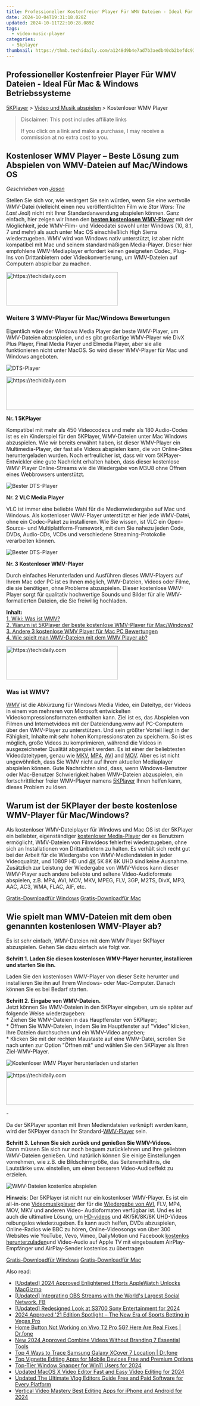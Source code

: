 ```yaml
---
title: Professioneller Kostenfreier Player Für WMV Dateien - Ideal Für Mac & Windows Betriebssysteme
date: 2024-10-04T19:31:18.028Z
updated: 2024-10-11T22:10:28.089Z
tags:
  - video-music-player
categories:
  - 5kplayer
thumbnail: https://thmb.techidaily.com/a1248d9b4e7ad7b3aedb40cb2befdc93715f7a75414c6458bd1e077bee973ffa.jpg
---
```


## Professioneller Kostenfreier Player Für WMV Dateien - Ideal Für Mac & Windows Betriebssysteme

[5KPlayer](https://tools.techidaily.com/5kplayer/products/) \> [Video und Musik abspielen](https://tools.techidaily.com/5kplayer/video-music-player/) \> Kostenloser WMV Player 

>  Disclaimer: This post includes affiliate links
>
>  If you click on a link and make a purchase, I may receive a commission at no extra cost to you.
>

## Kostenloser WMV Player – Beste Lösung zum Abspielen von WMV-Dateien auf Mac/Windows OS

 _Geschrieben von [Jason](https://www.quora.com/profile/Jason-Copper-1)_

Stellen Sie sich vor, wie verärgert Sie sein würden, wenn Sie eine wertvolle WMV-Datei (vielleicht einen neu veröffentlichten Film wie _Star Wars: The Last Jedi_) nicht mit Ihrer Standardanwendung abspielen können. Ganz einfach, hier zeigen wir Ihnen den [**besten kostenlosen WMV-Player**](https://tools.techidaily.com/5kplayer/products/) mit der Möglichkeit, jede WMV-Film- und Videodatei sowohl unter Windows (10, 8.1, 7 und mehr) als auch unter Mac OS einschließlich High Sierra wiederzugeben. WMV wird von Windows nativ unterstützt, ist aber nicht kompatibel mit Mac und seinem standardmäßigen Media-Player. Dieser hier empfohlene WMV-Mediaplayer erfordert keinen geeigneten Codec, Plug-Ins von Drittanbietern oder Videokonvertierung, um WMV-Dateien auf Computern abspielbar zu machen. 

<!-- affiliate ads begin -->
<a href="https://aligracehair.sjv.io/c/5597632/1902304/19272" target="_top" id="1902304">
  <img src="//a.impactradius-go.com/display-ad/19272-1902304" border="0" alt="https://techidaily.com" width="300" height="90"/>
</a>
<img height="0" width="0" src="https://aligracehair.sjv.io/i/5597632/1902304/19272" style="position:absolute;visibility:hidden;" border="0" />
<!-- affiliate ads end -->

### **Weitere 3 WMV-Player für Mac/Windows Bewertungen**

Eigentlich wäre der Windows Media Player der beste WMV-Player, um WMV-Dateien abzuspielen, und es gibt großartige WMV-Player wie DivX Plus Player, Final Media Player und Elmedia Player, aber sie alle funktionieren nicht unter MacOS. So wird dieser WMV-Player für Mac und Windows angeboten. 

![DTS-Player](https://www.5kplayer.com/video-music-player-de/../video-music-player/img/5kplayer-icon-1202.png) 

<!-- affiliate ads begin -->
<a href="https://aligracehair.sjv.io/c/5597632/1886048/19272" target="_top" id="1886048">
  <img src="//a.impactradius-go.com/display-ad/19272-1886048" border="0" alt="https://techidaily.com" width="728" height="90"/>
</a>
<img height="0" width="0" src="https://aligracehair.sjv.io/i/5597632/1886048/19272" style="position:absolute;visibility:hidden;" border="0" />
<!-- affiliate ads end -->

**Nr. 1 5KPlayer** 

Kompatibel mit mehr als 450 Videocodecs und mehr als 180 Audio-Codes ist es ein Kinderspiel für den 5KPlayer, WMV-Dateien unter Mac Windows abzuspielen. Wie wir bereits erwähnt haben, ist dieser WMV-Player ein Multimedia-Player, der fast alle Videos abspielen kann, die von Online-Sites heruntergeladen wurden. Noch erfreulicher ist, dass wir vom 5KPlayer-Entwickler eine gute Nachricht erhalten haben, dass dieser kostenlose WMV-Player Online-Streams wie die Wiedergabe von M3U8 ohne Öffnen eines Webbrowsers unterstützt. 

![Bester DTS-Player](https://www.5kplayer.com/video-music-player-de/../video-music-player/img/vlc-streamer-icon-zjy-0304002.jpg) 

**Nr. 2 VLC Media Player** 

VLC ist immer eine beliebte Wahl für die Medienwiedergabe auf Mac und Windows. Als kostenloser WMV-Player unterstützt er hier jede WMV-Datei, ohne ein Codec-Paket zu installieren. Wie Sie wissen, ist VLC ein Open-Source- und Multiplattform-Framework, mit dem Sie nahezu jeden Code, DVDs, Audio-CDs, VCDs und verschiedene Streaming-Protokolle verarbeiten können. 

![Bester DTS-Player](https://www.5kplayer.com/video-music-player-de/../video-music-player/img/free-wmv-player.png) 

**Nr. 3 Kostenloser WMV-Player** 

Durch einfaches Herunterladen und Ausführen dieses WMV-Players auf Ihrem Mac oder PC ist es Ihnen möglich, WMV-Dateien, Videos oder Filme, die sie benötigen, ohne Probleme abzuspielen. Dieser kostenlose WMV-Player sorgt für qualitativ hochwertige Sounds und Bilder für alle WMV-formatierten Dateien, die Sie freiwillig hochladen. 

**Inhalt:**   
[1\. Wiki: Was ist WMV?](https://tools.techidaily.com/5kplayer/video-music-player/)  
[2\. Warum ist 5KPlayer der beste kostenlose WMV-Player für Mac/Windows?](https://tools.techidaily.com/5kplayer/video-music-player/)  
[3\. Andere 3 kostenlose WMV Player für Mac PC Bewertungen](https://tools.techidaily.com/5kplayer/video-music-player/)  
[4\. Wie spielt man WMV-Dateien mit dem WMV Player ab?](https://tools.techidaily.com/5kplayer/video-music-player/)

<!-- affiliate ads begin -->
<a href="https://aligracehair.sjv.io/c/5597632/2087248/19272" target="_top" id="2087248">
  <img src="//a.impactradius-go.com/display-ad/19272-2087248" border="0" alt="https://techidaily.com" width="300" height="90"/>
</a>
<img height="0" width="0" src="https://aligracehair.sjv.io/i/5597632/2087248/19272" style="position:absolute;visibility:hidden;" border="0" />
<!-- affiliate ads end -->

### Was ist WMV?

[WMV](https://en.wikipedia.org/wiki/Windows%5FMedia%5FVideo) ist die Abkürzung für Windows Media Video, ein Dateityp, der Videos in einem von mehreren von Microsoft entwickelten Videokompressionsformaten enthalten kann. Ziel ist es, das Abspielen von Filmen und Internetvideos mit der Dateiendung.wmv auf PC-Computern über den WMV-Player zu unterstützen. Und sein größter Vorteil liegt in der Fähigkeit, Inhalte mit sehr hohen Kompressionsraten zu speichern. So ist es möglich, große Videos zu komprimieren, während die Videos in ausgezeichneter Qualität abgespielt werden. Es ist einer der beliebtesten Videodateitypen, genau wie [MKV](https://tools.techidaily.com/5kplayer/video-music-player/), [MP4](https://tools.techidaily.com/5kplayer/video-music-player/), [AVI](https://tools.techidaily.com/5kplayer/video-music-player/) and [MOV](https://tools.techidaily.com/5kplayer/video-music-player/). Aber es ist nicht ungewöhnlich, dass Sie WMV nicht auf Ihrem aktuellen Mediaplayer abspielen können. Gute Nachrichten sind, dass, wenn Windows-Benutzer oder Mac-Benutzer Schwierigkeit haben WMV-Dateien abzuspielen, ein fortschrittlicher freier WMV-Player namens [5KPlayer](https://tools.techidaily.com/5kplayer/products/) Ihnen helfen kann, dieses Problem zu lösen. 

## Warum ist der 5KPlayer der beste kostenlose WMV-Player für Mac/Windows?

Als kostenloser WMV-Dateiplayer für Windows und Mac OS ist der 5KPlayer ein beliebter, eigenständiger [kostenloser Media-Player](https://tools.techidaily.com/5kplayer/video-music-player/) der es Benutzern ermöglicht, WMV-Dateien von Filmvideos fehlerfrei wiederzugeben, ohne sich an Installationen von Drittanbietern zu halten. Es verhält sich recht gut bei der Arbeit für die Wiedergabe von WMV-Mediendateien in jeder Videoqualität, und 1080P HD und [4K](https://tools.techidaily.com/5kplayer/video-music-player/) 5K 8K 8K UHD sind keine Ausnahme. Zusätzlich zur Leistung der Wiedergabe von WMV-Videos kann dieser WMV-Player auch andere beliebte und seltene Video-Audioformate abspielen, z.B. MP4, AVI, MOV, MKV, MPEG, FLV, 3GP, M2TS, DivX, MP3, AAC, AC3, WMA, FLAC, AIF, etc. 

[Gratis-Downloadfür Windows](https://tools.techidaily.com/5kplayer/products/) [Gratis-Downloadfür Mac](https://tools.techidaily.com/5kplayer/products/) 

## Wie spielt man WMV-Dateien mit dem oben genannten kostenlosen WMV-Player ab?

Es ist sehr einfach, WMV-Dateien mit dem WMV Player 5KPlayer abzuspielen. Gehen Sie dazu einfach wie folgt vor. 

**Schritt 1\. Laden Sie diesen kostenlosen WMV-Player herunter, installieren und starten Sie ihn.** 

Laden Sie den kostenlosen WMV-Player von dieser Seite herunter und installieren Sie ihn auf Ihrem Windows- oder Mac-Computer. Danach können Sie es bei Bedarf starten. 

**Schritt 2\. Eingabe von WMV-Dateien.**   
 Jetzt können Sie WMV-Dateien in den 5KPlayer eingeben, um sie später auf folgende Weise wiederzugeben:   
 \* Ziehen Sie WMV-Dateien in das Hauptfenster von 5KPlayer;   
 \* Öffnen Sie WMV-Dateien, indem Sie im Hauptfenster auf "Video" klicken, Ihre Dateien durchsuchen und ein WMV-Video angeben;   
 \* Klicken Sie mit der rechten Maustaste auf eine WMV-Datei, scrollen Sie nach unten zur Option "Öffnen mit" und wählen Sie den 5KPlayer als Ihren Ziel-WMV-Player. 

![Kostenloser WMV Player herunterladen und starten](https://www.5kplayer.com/video-music-player-de/img/youtube-0119-01.png) 

<!-- affiliate ads begin -->
<a href="https://appsumo.8odi.net/c/5597632/2043855/7443" target="_top" id="2043855">
  <img src="//a.impactradius-go.com/display-ad/7443-2043855" border="0" alt="https://techidaily.com" width="728" height="90"/>
</a>
<img height="0" width="0" src="https://appsumo.8odi.net/i/5597632/2043855/7443" style="position:absolute;visibility:hidden;" border="0" />
<!-- affiliate ads end -->

\-

Da der 5KPlayer spontan mit Ihren Mediendateien verknüpft werden kann, wird der 5KPlayer danach Ihr Standard-[WMV-Player](https://tools.techidaily.com/5kplayer/video-music-player/) sein. 

**Schritt 3\. Lehnen Sie sich zurück und genießen Sie WMV-Videos.**   
 Dann müssen Sie sich nur noch bequem zurücklehnen und Ihre geliebten WMV-Dateien genießen. Und natürlich können Sie einige Einstellungen vornehmen, wie z.B. die Bildschirmgröße, das Seitenverhältnis, die Lautstärke usw. einstellen, um einen besseren Video-Audioeffekt zu erzielen. 

![WMV-Dateien kostenlos abspielen](https://www.5kplayer.com/video-music-player-de/../video-music-player/img/5kplayer-play-video-free.jpg) 

**Hinweis**: Der 5KPlayer ist nicht nur ein kostenloser WMV-Player. Es ist ein all-in-one [Videomusikplayer](https://tools.techidaily.com/5kplayer/video-music-player/) der für die [Wiedergabe von AVI](https://tools.techidaily.com/5kplayer/video-music-player/), FLV, MP4, MOV, MKV und anderen Video- Audioformaten verfügbar ist. Und es ist auch die ultimative Lösung, um [HD-videos](https://tools.techidaily.com/5kplayer/video-music-player/) und 4K/5K/8K/8K UHD-Videos reibungslos wiederzugeben. Es kann auch helfen, DVDs abzuspielen, Online-Radios wie BBC zu hören, Online-Videosongs von über 300 Websites wie YouTube, Vevo, Vimeo, DailyMotion und Facebook [kostenlos herunterzuladen](https://tools.techidaily.com/5kplayer/youtube-download/)und Video-Audio auf Apple TV mit eingebautem AirPlay-Empfänger und AirPlay-Sender kostenlos zu übertragen

[Gratis-Downloadfür Windows](https://tools.techidaily.com/5kplayer/products/) [Gratis-Downloadfür Mac](https://tools.techidaily.com/5kplayer/products/)

<ins class="adsbygoogle"
     style="display:block"
     data-ad-format="autorelaxed"
     data-ad-client="ca-pub-7571918770474297"
     data-ad-slot="1223367746"></ins>

<ins class="adsbygoogle"
     style="display:block"
     data-ad-client="ca-pub-7571918770474297"
     data-ad-slot="8358498916"
     data-ad-format="auto"
     data-full-width-responsive="true"></ins>

<span class="atpl-alsoreadstyle">Also read:</span>
<div><ul>
<li><a href="https://fox-http.techidaily.com/updated-2024-approved-enlightened-efforts-applewatch-unlocks-macgizmo/"><u>[Updated] 2024 Approved Enlightened Efforts AppleWatch Unlocks MacGizmo</u></a></li>
<li><a href="https://on-screen-recording.techidaily.com/updated-integrating-obs-streams-with-the-worlds-largest-social-network-fb/"><u>[Updated] Integrating OBS Streams with the World's Largest Social Network, FB</u></a></li>
<li><a href="https://fox-http.techidaily.com/updated-redesigned-look-at-s3700-sony-entertainment-for-2024/"><u>[Updated] Redesigned Look at S3700 Sony Entertainment for 2024</u></a></li>
<li><a href="https://extra-hints.techidaily.com/2024-approved-21-edition-spotlight-the-new-era-of-sports-betting-in-vegas-pro/"><u>2024 Approved '21 Edition Spotlight – The New Era of Sports Betting in Vegas Pro</u></a></li>
<li><a href="https://change-location.techidaily.com/home-button-not-working-on-vivo-t2-pro-5g-here-are-real-fixes-drfone-by-drfone-fix-android-problems-fix-android-problems/"><u>Home Button Not Working on Vivo T2 Pro 5G? Here Are Real Fixes | Dr.fone</u></a></li>
<li><a href="https://video-ai-editor.techidaily.com/new-2024-approved-combine-videos-without-branding-7-essential-tools/"><u>New 2024 Approved Combine Videos Without Branding 7 Essential Tools</u></a></li>
<li><a href="https://android-location-track.techidaily.com/top-4-ways-to-trace-samsung-galaxy-xcover-7-location-drfone-by-drfone-virtual-android/"><u>Top 4 Ways to Trace Samsung Galaxy XCover 7 Location | Dr.fone</u></a></li>
<li><a href="https://video-ai-editor.techidaily.com/top-vignette-editing-apps-for-mobile-devices-free-and-premium-options/"><u>Top Vignette Editing Apps for Mobile Devices Free and Premium Options</u></a></li>
<li><a href="https://screen-recording.techidaily.com/top-tier-window-snapper-for-win11-users-for-2024/"><u>Top-Tier Window Snapper for Win11 Users for 2024</u></a></li>
<li><a href="https://video-ai-editor.techidaily.com/updated-macos-x-video-editor-fast-and-easy-video-editing-for-2024/"><u>Updated MacOS X Video Editor Fast and Easy Video Editing for 2024</u></a></li>
<li><a href="https://video-ai-editor.techidaily.com/updated-the-ultimate-vlog-editors-guide-free-and-paid-software-for-every-platform/"><u>Updated The Ultimate Vlog Editors Guide Free and Paid Software for Every Platform</u></a></li>
<li><a href="https://video-ai-editor.techidaily.com/vertical-video-mastery-best-editing-apps-for-iphone-and-android-for-2024/"><u>Vertical Video Mastery Best Editing Apps for iPhone and Android for 2024</u></a></li>
</ul></div>

